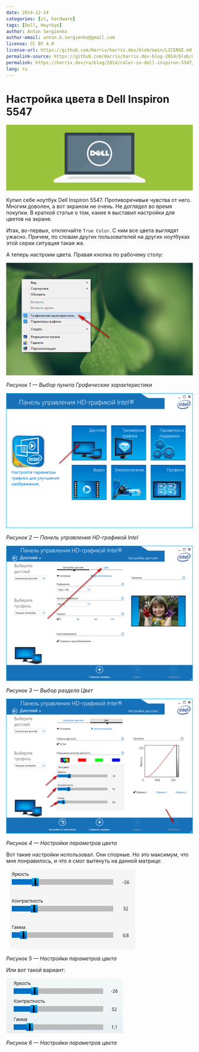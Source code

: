 ```yaml
---
date: 2014-12-14
categories: [it, hardware]
tags: [Dell, Ноутбук]
author: Anton Sergienko
author-email: anton.b.sergienko@gmail.com
license: CC BY 4.0
license-url: https://github.com/Harrix/harrix.dev/blob/main/LICENSE.md
permalink-source: https://github.com/Harrix/harrix.dev-blog-2014/blob/main/color-in-dell-inspiron-5547/color-in-dell-inspiron-5547.md
permalink: https://harrix.dev/ru/blog/2014/color-in-dell-inspiron-5547/
lang: ru
---
```


# Настройка цвета в Dell Inspiron 5547

![Featured image](featured-image.svg)

Купил себе ноутбук Dell Inspiron 5547. Противоречивые чувства от него. Многим доволен, а вот экраном не очень. Не доглядел во время покупки. В краткой статье о том, какие я выставил настройки для цветов на экране.

Итак, во-первых, отключайте `True Color`. C ним все цвета выглядят ужасно. Причем, по словам других пользователей на других ноутбуках этой серии ситуация такая же.

А теперь настроим цвета. Правая кнопка по рабочему столу:

![Выбор пункта Графические характеристики](img/dell-inspiron_01.png)

_Рисунок 1 — Выбор пункта Графические характеристики_

![Панель управления HD-графикой Intel](img/dell-inspiron_02.png)

_Рисунок 2 — Панель управления HD-графикой Intel_

![Выбор раздела Цвет](img/dell-inspiron_03.png)

_Рисунок 3 — Выбор раздела Цвет_

![Настройки параметров цвета](img/dell-inspiron_04.png)

_Рисунок 4 — Настройки параметров цвета_

Вот такие настройки использовал. Они спорные. Но это максимум, что мне понравилось, и что я смог вытянуть на данной матрице:

![Настройки параметров цвета](img/dell-inspiron_05.png)

_Рисунок 5 — Настройки параметров цвета_

Или вот такой вариант:

![Настройки параметров цвета](img/dell-inspiron_06.png)

_Рисунок 6 — Настройки параметров цвета_
